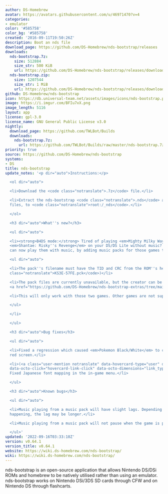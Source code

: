```yaml
---
author: DS-Homebrew
avatar: https://avatars.githubusercontent.com/u/46971470?v=4
categories:
- emulator
color: '#585758'
color_bg: '#585758'
created: '2016-09-11T19:50:26Z'
description: Boot an nds file
download_page: https://github.com/DS-Homebrew/nds-bootstrap/releases
downloads:
  nds-bootstrap.7z:
    size: 512884
    size_str: 500 KiB
    url: https://github.com/DS-Homebrew/nds-bootstrap/releases/download/v0.64.1/nds-bootstrap.7z
  nds-bootstrap.zip:
    size: 1207544
    size_str: 1 MiB
    url: https://github.com/DS-Homebrew/nds-bootstrap/releases/download/v0.64.1/nds-bootstrap.zip
github: DS-Homebrew/nds-bootstrap
icon: https://db.universal-team.net/assets/images/icons/nds-bootstrap.png
image: https://i.imgur.com/BFIu7xX.png
image_length: 5116
layout: app
license: gpl-3.0
license_name: GNU General Public License v3.0
nightly:
  download_page: https://github.com/TWLBot/Builds
  downloads:
    nds-bootstrap.7z:
      url: https://github.com/TWLBot/Builds/raw/master/nds-bootstrap.7z
priority: true
source: https://github.com/DS-Homebrew/nds-bootstrap
systems:
- DS
title: nds-bootstrap
update_notes: '<p dir="auto">Instructions:</p>

  <ol dir="auto">

  <li>Download the <code class="notranslate">.7z</code> file.</li>

  <li>Extract the nds-bootstrap <code class="notranslate">.nds</code> and <code class="notranslate">.ver</code>
  files, to <code class="notranslate">root:/_nds</code>.</li>

  </ol>

  <h3 dir="auto">What''s new?</h3>

  <ul dir="auto">

  <li><strong>B4DS mode:</strong> Tired of playing <em>Mighty Milky Way</em> and/or
  <em>Shantae: Risky''s Revenge</em> on your DS/DS Lite without music? If so, you
  can now play them with music, by adding music packs for those games to <code class="notranslate">fat:/_nds/nds-bootstrap/musicPacks/</code>.

  <ul dir="auto">

  <li>The pack''s filename must have the TID and CRC from the ROM''s header (ex. <code
  class="notranslate">KS3E-57FE.pck</code>)</li>

  <li>The pack files are currently unavailable, but the creator can be downloaded
  <a href="https://github.com/DS-Homebrew/nds-bootstrap-extras/tree/main/musicPackCreator">here</a>.</li>

  <li>This will only work with those two games. Other games are not supported.</li>

  </ul>

  </li>

  </ul>

  <h3 dir="auto">Bug fixes</h3>

  <ul dir="auto">

  <li>Fixed a regression which caused <em>Pokemon Black/White</em> to crash with a
  red screen.</li>

  <li>(<a class="user-mention notranslate" data-hovercard-type="user" data-hovercard-url="/users/Epicpkmn11/hovercard"
  data-octo-click="hovercard-link-click" data-octo-dimensions="link_type:self" href="https://github.com/Epicpkmn11">@Epicpkmn11</a>)
  Fixed Japanese font mapping in the in-game menu.</li>

  </ul>

  <h3 dir="auto">Known bugs</h3>

  <ul dir="auto">

  <li>Music playing from a music pack will have slight lags. Depending on what''s
  happening, the lag may be longer.</li>

  <li>Music playing from a music pack will not pause when the game is paused.</li>

  </ul>'
updated: '2022-09-16T03:33:10Z'
version: v0.64.1
version_title: v0.64.1
website: https://wiki.ds-homebrew.com/nds-bootstrap/
wiki: https://wiki.ds-homebrew.com/nds-bootstrap/
---
```

nds-bootstrap is an open-source application that allows Nintendo DS/DSi ROMs and homebrew to be natively utilised rather than using an emulator. nds-bootstrap works on Nintendo DSi/3DS SD cards through CFW and on Nintendo DS through flashcarts.